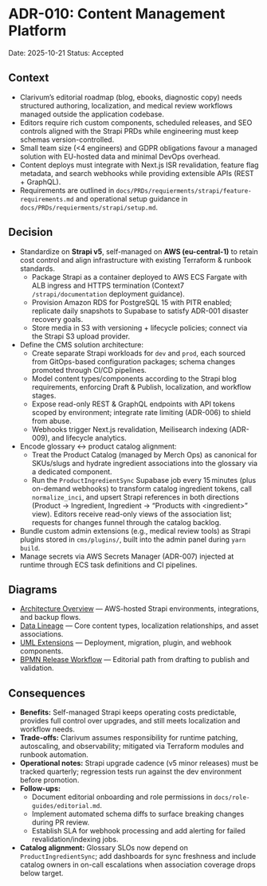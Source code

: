 # ADR-010: Content Management Platform
Date: 2025-10-21
Status: Accepted

## Context
- Clarivum’s editorial roadmap (blog, ebooks, diagnostic copy) needs structured authoring, localization, and medical review workflows managed outside the application codebase.
- Editors require rich custom components, scheduled releases, and SEO controls aligned with the Strapi PRDs while engineering must keep schemas version-controlled.
- Small team size (<4 engineers) and GDPR obligations favour a managed solution with EU-hosted data and minimal DevOps overhead.
- Content deploys must integrate with Next.js ISR revalidation, feature flag metadata, and search webhooks while providing extensible APIs (REST + GraphQL).
- Requirements are outlined in `docs/PRDs/requierments/strapi/feature-requirements.md` and operational setup guidance in `docs/PRDs/requierments/strapi/setup.md`.

## Decision
- Standardize on **Strapi v5**, self-managed on **AWS (eu-central-1)** to retain cost control and align infrastructure with existing Terraform & runbook standards.
  - Package Strapi as a container deployed to AWS ECS Fargate with ALB ingress and HTTPS termination (Context7 `/strapi/documentation` deployment guidance).
  - Provision Amazon RDS for PostgreSQL 15 with PITR enabled; replicate daily snapshots to Supabase to satisfy ADR-001 disaster recovery goals.
  - Store media in S3 with versioning + lifecycle policies; connect via the Strapi S3 upload provider.
- Define the CMS solution architecture:
  - Create separate Strapi workloads for `dev` and `prod`, each sourced from GitOps-based configuration packages; schema changes promoted through CI/CD pipelines.
  - Model content types/components according to the Strapi blog requirements, enforcing Draft & Publish, localization, and workflow stages.
  - Expose read-only REST & GraphQL endpoints with API tokens scoped by environment; integrate rate limiting (ADR-006) to shield from abuse.
  - Webhooks trigger Next.js revalidation, Meilisearch indexing (ADR-009), and lifecycle analytics.
- Encode glossary ↔ product catalog alignment:
  - Treat the Product Catalog (managed by Merch Ops) as canonical for SKUs/slugs and hydrate ingredient associations into the glossary via a dedicated component.
  - Run the `ProductIngredientSync` Supabase job every 15 minutes (plus on-demand webhooks) to transform catalog ingredient tokens, call `normalize_inci`, and upsert Strapi references in both directions (Product → Ingredient, Ingredient → “Products with &lt;ingredient&gt;” view). Editors receive read-only views of the association list; requests for changes funnel through the catalog backlog.
- Bundle custom admin extensions (e.g., medical review tools) as Strapi plugins stored in `cms/plugins/`, built into the admin panel during `yarn build`.
- Manage secrets via AWS Secrets Manager (ADR-007) injected at runtime through ECS task definitions and CI pipelines.

## Diagrams
- [Architecture Overview](../diagrams/adr-010-content-management-platform/architecture-overview.mmd) — AWS-hosted Strapi environments, integrations, and backup flows.
- [Data Lineage](../diagrams/adr-010-content-management-platform/data-lineage.mmd) — Core content types, localization relationships, and asset associations.
- [UML Extensions](../diagrams/adr-010-content-management-platform/uml-extensions.mmd) — Deployment, migration, plugin, and webhook components.
- [BPMN Release Workflow](../diagrams/adr-010-content-management-platform/bpmn-release.mmd) — Editorial path from drafting to publish and validation.

## Consequences
- **Benefits:** Self-managed Strapi keeps operating costs predictable, provides full control over upgrades, and still meets localization and workflow needs.
- **Trade-offs:** Clarivum assumes responsibility for runtime patching, autoscaling, and observability; mitigated via Terraform modules and runbook automation.
- **Operational notes:** Strapi upgrade cadence (v5 minor releases) must be tracked quarterly; regression tests run against the dev environment before promotion.
- **Follow-ups:**
  - Document editorial onboarding and role permissions in `docs/role-guides/editorial.md`.
  - Implement automated schema diffs to surface breaking changes during PR review.
  - Establish SLA for webhook processing and add alerting for failed revalidation/indexing jobs.
- **Catalog alignment:** Glossary SLOs now depend on `ProductIngredientSync`; add dashboards for sync freshness and include catalog owners in on-call escalations when association coverage drops below target.

